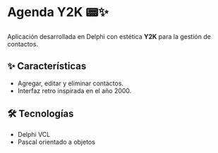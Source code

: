 # Agenda Y2K 📟✨

Aplicación desarrollada en Delphi con estética **Y2K** para la gestión de contactos.

## ✨ Características
- Agregar, editar y eliminar contactos.
- Interfaz retro inspirada en el año 2000.

## 🛠️ Tecnologías
- Delphi VCL
- Pascal orientado a objetos

